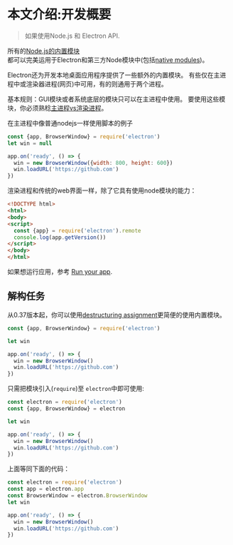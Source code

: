 # 本文介绍:开发概要
> 如果使用Node.js 和 Electron API.

所有的[Node.js的内置模块](https://nodejs.org/api/)          
都可以完美运用于Electron和第三方Node模块中(包括[native modules](../tutorial/using-node-node-modules.md))。

Electron还为开发本地桌面应用程序提供了一些额外的内置模块。
有些仅在主进程中或渲染器进程(网页)中可用，有的则通用于两个进程。

基本规则：GUI模块或者系统底层的模块只可以在主进程中使用。
要使用这些模块，你必须熟稔[主进程vs渲染进程](../tutorial/quick-start.md#main-process)。           

在主进程中像普通nodejs一样使用脚本的例子
```javascript
const {app, BrowserWindow} = require('electron')
let win = null

app.on('ready', () => {
  win = new BrowserWindow({width: 800, height: 600})
  win.loadURL('https://github.com')
})
```

渲染进程和传统的web界面一样，除了它具有使用node模块的能力：

```html
<!DOCTYPE html>
<html>
<body>
<script>
  const {app} = require('electron').remote
  console.log(app.getVersion())
</script>
</body>
</html>
```

如果想运行应用，参考 [Run your app](../tutorial/quick-start.md#run-your-app).

## 解构任务
从0.37版本起，你可以使用[destructuring assignment][destructuring-assignment]更简便的使用内置模块。

```javascript
const {app, BrowserWindow} = require('electron')

let win

app.on('ready', () => {
  win = new BrowserWindow()
  win.loadURL('https://github.com')
})
```

只需把模块引入(`require`)至 `electron`中即可使用:

```javascript
const electron = require('electron')
const {app, BrowserWindow} = electron

let win

app.on('ready', () => {
  win = new BrowserWindow()
  win.loadURL('https://github.com')
})
```
上面等同下面的代码：
```javascript
const electron = require('electron')
const app = electron.app
const BrowserWindow = electron.BrowserWindow
let win

app.on('ready', () => {
  win = new BrowserWindow()
  win.loadURL('https://github.com')
})
```

[gui]: https://en.wikipedia.org/wiki/Graphical_user_interface
[destructuring-assignment]: https://developer.mozilla.org/en-US/docs/Web/JavaScript/Reference/Operators/Destructuring_assignment
